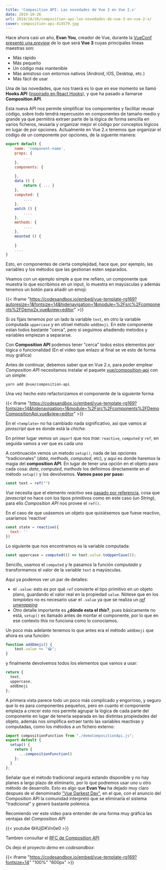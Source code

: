 ```yaml
---
title: 'Composition API: Las novedades de Vue 3 en Vue 2.x'
date: 2019-10-26
url: 2019/10/26/composition-api-las-novedades-de-vue-3-en-vue-2-x/
cover: composition-api-414579.jpg
---
```


Hace ahora casi un año, **Evan You**, creador de Vue, durante la [VueConf presentó una _preview_](https://medium.com/vue-mastery/evan-you-previews-vue-js-3-0-ab063dec3547) de lo que será **Vue 3** cuyas principales lineas maestras son:

* Más rápido
* Más pequeño
* Un código más mantenible
* Más amistoso con entornos nativos (Android, iOS, Desktop, etc.)
* Más fácil de usar

Una de las novedades, que nos traerá es lo que en ese momento se llamó **Hooks API** ([inspirado en React Hooks](https://vue-composition-api-rfc.netlify.com/#comparison-with-react-hooks)), y que ha pasado a llamarse **Composition API**. 

Esta nueva API nos permite simplificar los componentes y facilitar reusar código, sobre todo tendrá repercusión en componentes de tamaño medio y grande ya que permitirá extraer parte de la lógica de forma sencilla en varios ficheros, reusarla y organizar mejor el código por conceptos lógicos en lugar de por opciones. Actualmente en Vue 2.x tenemos que organizar el código de un componente por opciones, de la siguente manera:

```javascript
export default {
    name: 'component-name',
    props: {
        ...
    },
    components: {
        
    },
    data () {
        return { ... }
    },
    computed: {
        ....
    },
    watch () {
        ....
    },
    methods: {
        ....
    },
    mounted () {
        
    }
    ....    
}
```

Esto, en componentes de cierta complejidad, hace que, por ejemplo, las variables y los métodos que las gestionan esten separados.

Veamos con un ejemplo simple a que me refiero, un componente que muestra lo que escribimos en un input, lo muestra en mayúsculas y además tenemos un botón para añadir un emoji:

{{< iframe "https://codesandbox.io/embed/vue-template-rg169?autoresize=1&fontsize=14&hidenavigation=1&module=%2Fsrc%2Fcomponents%2FDemo2x.vue&view=editor" >}}

Si os fijais tenemos por un lado la variable `text`, en otro la variable computada `uppercase` y en otroel método `addEmoji`. En este componente estan todos bastante "cerca", pero si seguimos añadiendo metodos y variables empiezan a separarse. 

Con **Composition API** podemos tener "cerca" todos estos elementos por lógica o funcionalidad (En el video que enlazo al final se ve esto de forma muy gráfica)  

Antes de continuar, debemos saber que en Vue 2.x, para poder emplear _Composition API_ necesitamos instalar el paquete [vue/composition-api](https://github.com/vuejs/composition-api) con un simple:

```
yarn add @vue/composition-api
```

Una vez hecho esto refactorizamos el componente de la siguiente forma

{{< iframe "https://codesandbox.io/embed/vue-template-rg169?fontsize=14&hidenavigation=1&module=%2Fsrc%2Fcomponents%2FDemoCompositionApi.vue&view=editor" >}}

En el `<template>` no ha cambiado nada significativo, así que vamos al _javascript_ que es donde está la _chicha_.

En primer lugar vemos un `import` que nos _trae_: `reactive`, `computed` y `ref`, en seguida vamos a ver que es cada uno

A continuación vemos un metodo `setup()`, nada de las opciones "tradicionales" (_data_, _methods_, _computed_, etc), y aquí es donde haremos la magia del **composition API**. En lugar de tener una opción en el objeto para cada cosa: _data_, _computed_, _methods_ los definimos directamente en el método `setup()` y los devolvemos. **Vamos paso por paso:**

```javascript
const text = ref("")
```
_Vue_ necesita que el elemento _reactivo_ sea [pasado por referencia](https://vue-composition-api-rfc.netlify.com/#computed-state-and-refs), cosa que _javascript_ no hace con los tipos primitivos como en este caso (un _String_), para ello _Composition API_ nos provee el `ref()`.

En el caso de que usásemos un objeto que quisiésemos que fuese reactivo, usaríamos 'reactive'

```javascript
const state = reactive({
  text: ''
})
```

Lo siguiente que nos encontramos es la variable computada:
```javascript
const uppercase = computed(() => text.value.toUpperCase());
```

Sencillo, usamos el `computed` y le pasamos la función _computada_ y transformamos el valor de la variable `text` a mayúsculas.

Aquí ya podemos ver un par de detalles:
* el `.value`: esto es por qué `ref` convierte el tipo primitivo en un objeto plano, guardando el valor real en la propiedad `value`. Nótese que en los _templates_ no es necesario usar el `.value` ya que se realiza un [_ref unwrapping_](https://vue-composition-api-rfc.netlify.com/#ref-unwrapping)
* Otro detalle importante es **¿dónde esta el _this_?**, pues básicamente no está, `setup()` es llamado antes de montar el componente, por lo que en ese contexto _this_ no funciona como lo conocíamos.  

Un poco más adelante tenemos lo que antes era el método `addEmoji` que ahora es una función:
```javascript
function addEmoji() {
    text.value += "😂";
}
```
 
y finalmente devolvemos todos los elementos que vamos a usar:
```javascript
return {
  text,
  uppercase,
  addEmoji
};
```

A primera vista parece todo un poco más complicado y engorroso, y seguro que lo es para componentes pequeños, pero en cuanto el componente empieza a crecer esto nos permite agrupar la lógica de cada parte del componente en lugar de tenerla separada en las distintas propiedades del objeto, además nos simplifica extraer tanto las variables reactivas y computadas, como los métodos a un fichero externo:

```javascript
import compositionFunction from "./demoCompositionApi.js";
export default {
  setup() {
    return {
      ...compositionFunction()
    };
  }
};
```

Señalar que el método tradicional seguirá estando disponible y no hay planes a largo plazo de eliminarlo, por lo que podremos usar uno u otro método de desarrollo. Esto es algo que **Evan You** ha dejado muy claro despues de el denominado ["Vue Darkest Day"](https://dev.to/danielelkington/vue-s-darkest-day-3fgh), en el que, con el anuncio del Composition API la comunidad interpretó que se eliminaría el sistema "tradicional" y generó bastante polémica.

Recomiendo ver este video para entender de una forma muy gráfica las ventajas del _Composition API_

{{< youtube 6HUjDKVn0e0 >}}

Tambien consultar el [RFC de Composition API](https://vue-composition-api-rfc.netlify.com/#summary)

Os dejo el proyecto _demo_ en _codesandbox_:

{{< iframe "https://codesandbox.io/embed/vue-template-rg169?fontsize=14" "100%" "600px" >}}


 


